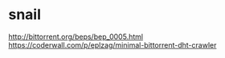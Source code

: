 # snail
http://bittorrent.org/beps/bep_0005.html <br/>
https://coderwall.com/p/eplzag/minimal-bittorrent-dht-crawler
